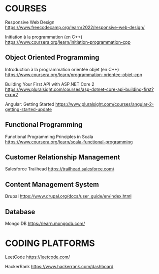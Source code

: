# COURSES

Responsive Web Design
https://www.freecodecamp.org/learn/2022/responsive-web-design/

Initiation à la programmation (en C++)
https://www.coursera.org/learn/initiation-programmation-cpp

## Object Oriented Programming

Introduction à la programmation orientée objet (en C++)
https://www.coursera.org/learn/programmation-orientee-objet-cpp

Building Your First API with ASP.NET Core 2
https://www.pluralsight.com/courses/asp-dotnet-core-api-building-first?exp=2

Angular: Getting Started
https://www.pluralsight.com/courses/angular-2-getting-started-update

## Functional Programming

Functional Programming Principles in Scala
https://www.coursera.org/learn/scala-functional-programming

## Customer Relationship Management

Salesforce Trailhead
https://trailhead.salesforce.com/

##  Content Management System

Drupal
https://www.drupal.org/docs/user_guide/en/index.html

## Database

Mongo DB
https://learn.mongodb.com/

# CODING PLATFORMS

LeetCode
https://leetcode.com/

HackerRank
https://www.hackerrank.com/dashboard

